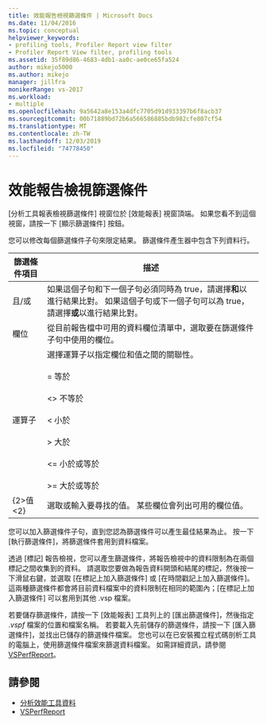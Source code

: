 ```yaml
---
title: 效能報告檢視篩選條件 | Microsoft Docs
ms.date: 11/04/2016
ms.topic: conceptual
helpviewer_keywords:
- profiling tools, Profiler Report view filter
- Profiler Report View filter, profiling tools
ms.assetid: 35f89d86-4683-4db1-aa0c-ae0ce65fa524
author: mikejo5000
ms.author: mikejo
manager: jillfra
monikerRange: vs-2017
ms.workload:
- multiple
ms.openlocfilehash: 9a5642a8e153a4dfc7705d91d933397b6f8acb37
ms.sourcegitcommit: 00b71889bd72b6a566586885bdb982cfe807cf54
ms.translationtype: MT
ms.contentlocale: zh-TW
ms.lasthandoff: 12/03/2019
ms.locfileid: "74778450"
---
```

# <a name="performance-report-view-filter"></a>效能報告檢視篩選條件
[分析工具報表檢視篩選條件] 視窗位於 [效能報表] 視窗頂端。 如果您看不到這個視窗，請按一下 [顯示篩選條件] 按鈕。

 您可以修改每個篩選條件子句來限定結果。 篩選條件產生器中包含下列資料行。

|篩選條件項目|描述|
|-----------------|-----------------|
|且/或|如果這個子句和下一個子句必須同時為 true，請選擇**和**以進行結果比對。 如果這個子句或下一個子句可以為 true，請選擇**或**以進行結果比對。|
|欄位|從目前報告檔中可用的資料欄位清單中，選取要在篩選條件子句中使用的欄位。|
|運算子|選擇運算子以指定欄位和值之間的關聯性。<br /><br /> =    等於<br /><br /> <>  不等於<br /><br /> <    小於<br /><br /> >    大於<br /><br /> <=  小於或等於<br /><br /> >=  大於或等於|
|{2&gt;值&lt;2}|選取或輸入要尋找的值。 某些欄位會列出可用的欄位值。|

 您可以加入篩選條件子句，直到您認為篩選條件可以產生最佳結果為止。 按一下 [執行篩選條件]，將篩選條件套用到資料檔案。

 透過 [標記] 報告檢視，您可以產生篩選條件，將報告檢視中的資料限制為在兩個標記之間收集到的資料。 請選取您要做為報告資料開頭和結尾的標記，然後按一下滑鼠右鍵，並選取 [在標記上加入篩選條件] 或 [在時間戳記上加入篩選條件]。 這兩種篩選條件都會將目前資料檔案中的資料限制在相同的範圍內；[在標記上加入篩選條件] 可以套用到其他 .vsp 檔案。

 若要儲存篩選條件，請按一下 [效能報表] 工具列上的 [匯出篩選條件]，然後指定 .*vspf* 檔案的位置和檔案名稱。 若要載入先前儲存的篩選條件，請按一下 [匯入篩選條件]，並找出已儲存的篩選條件檔案。 您也可以在已安裝獨立程式碼剖析工具的電腦上，使用篩選條件檔案來篩選資料檔案。 如需詳細資訊，請參閱 [VSPerfReport](../profiling/vsperfreport.md)。

## <a name="see-also"></a>請參閱
- [分析效能工具資料](../profiling/analyzing-performance-tools-data.md)
- [VSPerfReport](../profiling/vsperfreport.md)
